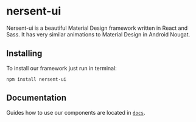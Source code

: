 # nersent-ui
Nersent-ui is a beautiful Material Design framework written in React and Sass. It has very similar animations to Material Design in Android Nougat.

## Installing
To install our framework just run in terminal:
```
npm install nersent-ui
```

## Documentation
Guides how to use our components are located in [`docs`](docs).
